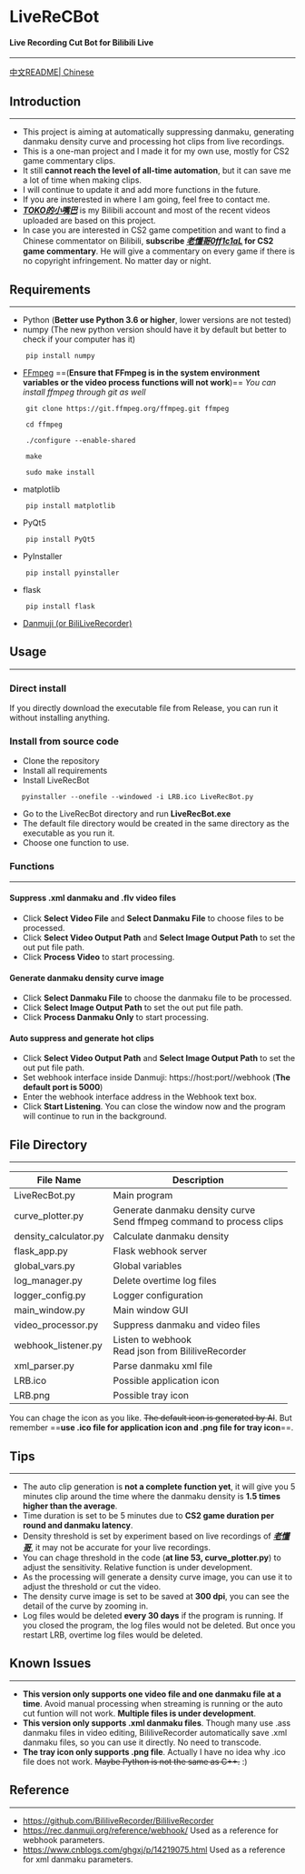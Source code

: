 # LiveReCBot
#### Live Recording Cut Bot for Bilibili Live

**********

[中文README| Chinese](README_CN.md)

## Introduction

**********

* This project is aiming at automatically suppressing danmaku, generating danmaku density curve and processing hot clips from live recordings.
* This is a one-man project and I made it for my own use, mostly for CS2 game commentary clips.
* It still __cannot reach the level of all-time automation__, but it can save me a lot of time when making clips.
* I will continue to update it and add more functions in the future.
* If you are insterested in where I am going, feel free to contact me.
* __*<u>[TOKO的小嘴巴](https://space.bilibili.com/202371545?spm_id_from=333.337.0.0)</u>*__ is my Bilibili account and most of the recent videos uploaded are based on this project.
* In case you are interested in CS2 game competition and want to find a Chinese commentator on Bilibili, __subscribe __*<u>[老懂哥0ff1c1aL](https://space.bilibili.com/475083446?spm_id_from=333.337.0.0)</u>*__ for CS2 game commentary__. He will give a commentary on every game if there is no copyright infringement. No matter day or night.

## Requirements

**********

* Python (__Better use Python 3.6 or higher__, lower versions are not tested)
* numpy (The new python version should have it by default but better to check if  your computer has it)
```
    pip install numpy
```
* <u>[FFmpeg](https://www.gyan.dev/ffmpeg/builds/)</u> ==(__Ensure that FFmpeg is in the system environment variables or the video process functions will not work__)==
*You can install ffmpeg through git as well*
```
    git clone https://git.ffmpeg.org/ffmpeg.git ffmpeg

    cd ffmpeg

    ./configure --enable-shared

    make

    sudo make install
```
* matplotlib
```
    pip install matplotlib
```
* PyQt5
```
    pip install PyQt5
```
* PyInstaller
```
    pip install pyinstaller
```
* flask
```
    pip install flask
```
* <u>[Danmuji (or BiliLiveRecorder)]( https://github.com/BililiveRecorder/BililiveRecorder/releases)</u>

## Usage

**********

### Direct install

If you directly download the executable file from Release, you can run it without installing anything.

### Install from source code

* Clone the repository
* Install all requirements
* Install LiveRecBot
 ```
    pyinstaller --onefile --windowed -i LRB.ico LiveRecBot.py
```
* Go to the LiveRecBot directory and run __LiveRecBot.exe__
* The default file directory would be created in the same directory as the executable as you run it.
* Choose one function to use.

### Functions

**********

#### Suppress .xml danmaku and .flv video files
* Click __Select Video File__ and __Select Danmaku File__ to choose files to be processed.
* Click __Select Video Output Path__ and __Select Image Output Path__ to set the out put file path.
* Click __Process Video__ to start processing.

#### Generate danmaku density curve image
* Click __Select Danmaku File__ to choose the danmaku file to be processed.
* Click __Select Image Output Path__ to set the out put file path.
* Click __Process Danmaku Only__ to start processing.

#### Auto suppress and generate hot clips
* Click __Select Video Output Path__ and __Select Image Output Path__ to set the out put file path.
* Set webhook interface inside Danmuji: https://host:port//webhook (__The default port is 5000__)
* Enter the webhook interface address in the Webhook text box.
* Click __Start Listening__. You can close the window now and the program will continue to run in the background.

## File Directory

**********

| File Name | Description |
| --------- | ----------- |
| LiveRecBot.py | Main program |
| curve_plotter.py | Generate danmaku density curve <br>Send ffmpeg command to process clips|
| density_calculator.py | Calculate danmaku density |
| flask_app.py | Flask webhook server |
| global_vars.py | Global variables |
| log_manager.py | Delete overtime log files |
| logger_config.py | Logger configuration |
| main_window.py | Main window GUI |
| video_processor.py | Suppress danmaku and video files |
| webhook_listener.py | Listen to webhook <br>Read json from BililiveRecorder |
| xml_parser.py | Parse danmaku xml file |
| LRB.ico | Possible application icon |
| LRB.png | Possible tray icon |

You can chage the icon as you like. ~~The default icon is generated by AI~~.
 But remember ==__use .ico file for application icon and .png file for tray icon__==.

 ## Tips

**********

* The auto clip generation is __not a complete function yet__, it will give you 5 minutes clip around the time where the danmaku density is __1.5 times higher than the average__. 
* Time duration is set to be 5 minutes due to __CS2 game duration per round and danmaku latency__.
* Density threshold is set by experiment based on live recordings of __*<u>[老懂哥](https://live.bilibili.com/21674333?broadcast_type=0&is_room_feed=1&spm_id_from=333.999.to_liveroom.0.click&live_from=86002)</u>*__, it may not be accurate for your live recordings.
* You can chage threshold in the code (__at line 53, curve_plotter.py__) to adjust the sensitivity. Relative function is under development.
* As the processing will generate a density curve image, you can use it to adjust the threshold or cut the video.
* The density curve image is set to be saved at __300 dpi__, you can see the detail of the curve by zooming in.
* Log files would be deleted __every 30 days__ if the program is running. If you closed the program, the log files would not be deleted. But once you restart LRB, overtime log files would be deleted.

## Known Issues

**********

* __This version only supports one video file and one danmaku file at a time__. Avoid manual processing when streaming is running or the auto cut funtion will not work. __Multiple files is under development__.
* __This version only supports .xml danmaku files__. Though many use .ass danmaku files in video editing, BililiveRecorder automatically save .xml danmaku files, so you can use it directly. No need to transcode.
* __The tray icon only supports .png file__. Actually I have no idea why .ico file does not work. ~~Maybe Python is not the same as C++.~~ :)

## Reference

**********

* https://github.com/BililiveRecorder/BililiveRecorder
* https://rec.danmuji.org/reference/webhook/ Used as a reference for webhook parameters.
* https://www.cnblogs.com/ghgxj/p/14219075.html Used as a reference for xml danmaku parameters.